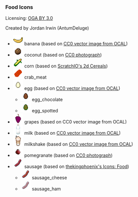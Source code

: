 ### Food Icons

Licensing: [OGA BY 3.0](http://static.opengameart.org/OGA-BY-3.0.txt)

Created by Jordan Irwin (AntumDeluge)

- ![banana](PNG/32x32/banana.png) banana (based on [CC0 vector image from OCAL](https://freesvg.org/edible-yellow-fruit-clip-art))
- ![coconut](PNG/32x32/coconut.png) coconut (based on [CC0 photograph](https://commons.wikimedia.org/wiki/File:Coconut_face.jpg))
- ![corn](PNG/32x32/corn.png) corn (based on [ScratchIO's 2d Cereals](https://opengameart.org/node/99282))
- ![crab meat](PNG/32x32/crab_meat.png) crab_meat
- ![egg](PNG/32x32/egg.png) egg (based on [CC0 vector image from OCAL](https://freesvg.org/vector-illustration-of-white-egg))
  - ![chocolate egg](PNG/32x32/egg_chocolate.png) egg_chocolate
  - ![spotted egg](PNG/32x32/egg_spotted.png) egg_spotted
- ![grapes](PNG/32x32/grapes.png) grapes (based on CC0 vector image from OCAL)
- ![milk](PNG/32x32/milk.png) milk (based on [CC0 vector image from OCAL](https://freesvg.org/milk-in-bottle-vector-image))
- ![milkshake](PNG/32x32/milkshake.png) milkshake (based on [CC0 vector image from OCAL](https://freesvg.org/vector-clip-art-of-cup-of-caffee-latte))
- ![pomegranate](PNG/32x32/pomegranate.png) pomegranate (based on [CC0 photograph](https://commons.wikimedia.org/wiki/File:Afghan_pomegranate_Kandahar.jpg))
- ![sausage](PNG/32x32/sausage.png) sausage (based on [thekingphoenix's Icons: Food](https://opengameart.org/node/77345))
  - ![cheese sausage](PNG/32x32/sausage_cheese.png) sausage_cheese
  - ![ham sausage](PNG/32x32/sausage_ham.png) sausage_ham

